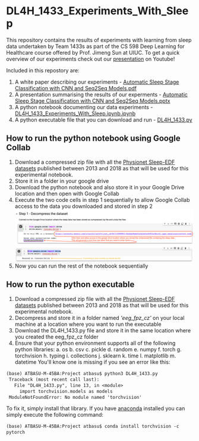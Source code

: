 # DL4H_1433_Experiments_With_Sleep

This repository contains the results of experiments with learning from sleep data undertaken by Team 1433s as part of the CS 598 Deep Learning for Healthcare course offered by Prof. Jimeng Sun at UIUC. To get a quick overview of our experiments check out our [presentation](https://www.youtube.com/watch?v=L5BjQNSeVqA) on Youtube!

Included in this repostory are:
1. A white paper describing our experiments - [Automatic Sleep Stage Classification with CNN and Seq2Seq Models.pdf](https://github.com/atbasu/DL4H_1433_Experiments_With_Sleep/blob/main/Automatic%20Sleep%20Stage%20Classification%20with%20CNN%20and%20Seq2Seq%20Models.pdf)
2. A presentation summarising the results of our experments - [Automatic Sleep Stage Classification with CNN and Seq2Seq Models.pptx](https://github.com/atbasu/DL4H_1433_Experiments_With_Sleep/blob/main/Automatic%20Sleep%20Stage%20Classification%20with%20CNN%20and%20Seq2Seq%20Models.pptx)
3. A python notebook documenting our data experiments - [DL4H_1433_Experiments_With_Sleep.ipynb.ipynb]()
4. A python executable file that you can download and run - [DL4H_1433.py](https://github.com/atbasu/DL4H_1433_Experiments_With_Sleep/blob/main/DL4H_1433.py)



## How to run the python notebook using Google Collab

1. Download a compressed zip file with all the [Physionet Sleep-EDF datasets](https://physionet.org/physiobank/database/sleep-edfx/) published between 2013 and 2018 as that will be used for this experimental notebook.
2. Store it in a folder in your google drive
3. Download the python notebook and also store it in your Google Drive location and then open with Google Collab
4. Execute the two code cells in step 1 sequentially to allow Google Collab access to the data you downloaded and stored in step 2
![alt text](https://github.com/atbasu/DL4H_1433_Experiments_With_Sleep/blob/main/enable%20google%20drive%20access%201.png?raw=true)
![alt text](https://github.com/atbasu/DL4H_1433_Experiments_With_Sleep/blob/main/enable%20google%20drive%20access%202.png?raw=true)
5. Now you can run the rest of the notebook sequentially

## How to run the python executable

1. Download a compressed zip file with all the [Physionet Sleep-EDF datasets](https://physionet.org/physiobank/database/sleep-edfx/) published between 2013 and 2018 as that will be used for this experimental notebook.
2. Decompress and store it in a folder named *'eeg_fpz_cz'* on your local machine at a location where you want to run the executable
3. Download the DL4H_1433.py file and store it in the same location where you created the eeg_fpz_cz folder
4. Ensure that your python environment supports all of the following python libraries:
 a. os
 b. csv
 c. pickle
 d. random
 e. numpy
 f. torch
 g. torchvision
 h. typing
 i. collections
 j. sklearn
 k. time
 l. matplotlib
 m. datetime
 You'll know one is missing if you see an error like this:
 ```
 (base) ATBASU-M-45BA:Project atbasu$ python3 DL4H_1433.py 
  Traceback (most recent call last):
    File "DL4H_1433.py", line 13, in <module>
      import torchvision.models as models
  ModuleNotFoundError: No module named 'torchvision'
 ```
 To fix it, simply install that library. If you have [anaconda](https://docs.anaconda.com/anaconda/install/) installed you can simply execute the following command:
 ```
 (base) ATBASU-M-45BA:Project atbasu$ conda install torchvision -c pytorch
 ```
